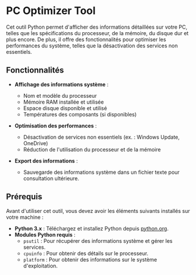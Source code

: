 # PC Optimizer Tool

Cet outil Python permet d'afficher des informations détaillées sur votre PC, telles que les spécifications du processeur, de la mémoire, du disque dur et plus encore. De plus, il offre des fonctionnalités pour optimiser les performances du système, telles que la désactivation des services non essentiels.

## Fonctionnalités

- **Affichage des informations système** :
  - Nom et modèle du processeur
  - Mémoire RAM installée et utilisée
  - Espace disque disponible et utilisé
  - Températures des composants (si disponibles)
  
- **Optimisation des performances** :
  - Désactivation de services non essentiels (ex. : Windows Update, OneDrive)
  - Réduction de l'utilisation du processeur et de la mémoire

- **Export des informations** :
  - Sauvegarde des informations système dans un fichier texte pour consultation ultérieure.

## Prérequis

Avant d'utiliser cet outil, vous devez avoir les éléments suivants installés sur votre machine :

- **Python 3.x** : Téléchargez et installez Python depuis [python.org](https://www.python.org/).
- **Modules Python requis** :
  - `psutil` : Pour récupérer des informations système et gérer les services.
  - `cpuinfo` : Pour obtenir des détails sur le processeur.
  - `platform` : Pour obtenir des informations sur le système d'exploitation.


